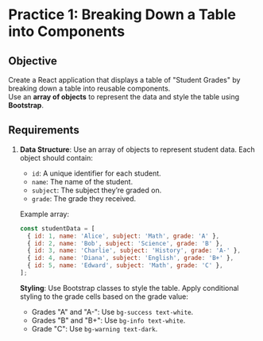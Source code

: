 # Practice 1: Breaking Down a Table into Components   

## Objective

Create a React application that displays a table of "Student Grades" by breaking down a table into reusable components.      
Use an **array of objects** to represent the data and style the table using **Bootstrap**.    

## Requirements    

1. **Data Structure**: Use an array of objects to represent student data. Each object should contain:    

   - `id`: A unique identifier for each student.    
   - `name`: The name of the student.    
   - `subject`: The subject they’re graded on.    
   - `grade`: The grade they received.

   Example array:    

   ```javascript    
   const studentData = [    
     { id: 1, name: 'Alice', subject: 'Math', grade: 'A' },    
     { id: 2, name: 'Bob', subject: 'Science', grade: 'B' },    
     { id: 3, name: 'Charlie', subject: 'History', grade: 'A-' },    
     { id: 4, name: 'Diana', subject: 'English', grade: 'B+' },    
     { id: 5, name: 'Edward', subject: 'Math', grade: 'C' },    
   ];    
   ```    

   **Styling**: Use Bootstrap classes to style the table. Apply conditional styling to the grade cells based on the grade value:    

   - Grades "A" and "A-": Use `bg-success text-white`.    
   - Grades "B" and "B+": Use `bg-info text-white`.    
   - Grade "C": Use `bg-warning text-dark`.   
